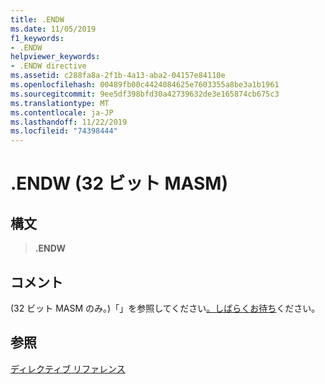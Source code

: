 ```yaml
---
title: .ENDW
ms.date: 11/05/2019
f1_keywords:
- .ENDW
helpviewer_keywords:
- .ENDW directive
ms.assetid: c288fa8a-2f1b-4a13-aba2-04157e84110e
ms.openlocfilehash: 00489fb00c4424084625e7603355a8be3a1b1961
ms.sourcegitcommit: 9ee5df398bfd30a42739632de3e165874cb675c3
ms.translationtype: MT
ms.contentlocale: ja-JP
ms.lasthandoff: 11/22/2019
ms.locfileid: "74398444"
---
```

# <a name="endw-32-bit-masm"></a>.ENDW (32 ビット MASM)

## <a name="syntax"></a>構文

> **.ENDW**

## <a name="remarks"></a>コメント

(32 ビット MASM のみ。)「」を参照してください[。しばらくお待ち](../../assembler/masm/dot-while.md)ください。

## <a name="see-also"></a>参照

[ディレクティブ リファレンス](../../assembler/masm/directives-reference.md)
